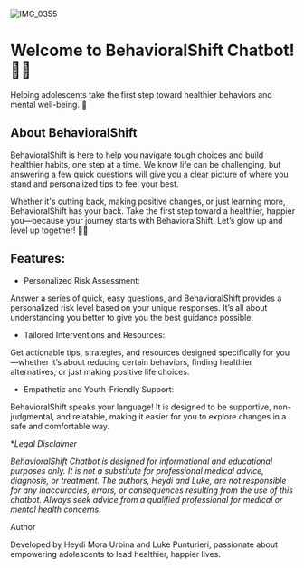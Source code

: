 ![IMG_0355]([https://github.com/user-attachments/assets/dbd0a9c3-cb4f-42bc-b5e8-819fe0eae603](https://github-production-user-asset-6210df.s3.amazonaws.com/114032998/396755709-83ce26c6-7b9e-4f0e-a1f5-fb94cb8f768c.gif?X-Amz-Algorithm=AWS4-HMAC-SHA256&X-Amz-Credential=AKIAVCODYLSA53PQK4ZA%2F20241218%2Fus-east-1%2Fs3%2Faws4_request&X-Amz-Date=20241218T041019Z&X-Amz-Expires=300&X-Amz-Signature=a00269ba684f014181d4b8bcdd8ff16d076d0ed7088f55b1ddc6f482a256c0e9&X-Amz-SignedHeaders=host))

# Welcome to BehavioralShift Chatbot! 🚀🤖

Helping adolescents take the first step toward healthier behaviors and mental well-being. 🌟

## About BehavioralShift

BehavioralShift is here to help you navigate tough choices and build healthier habits, one step at a time. We know life can be challenging, but answering a few quick questions will give you a clear picture of where you stand and personalized tips to feel your best.

Whether it's cutting back, making positive changes, or just learning more, BehavioralShift has your back. Take the first step toward a healthier, happier you—because your journey starts with BehavioralShift. Let’s glow up and level up together! 💬✨

## Features:

- Personalized Risk Assessment:
  
Answer a series of quick, easy questions, and BehavioralShift provides a personalized risk level based on your unique responses. It’s all about understanding you better to give you the best guidance possible.

- Tailored Interventions and Resources:

Get actionable tips, strategies, and resources designed specifically for you—whether it’s about reducing certain behaviors, finding healthier alternatives, or just making positive life choices.

- Empathetic and Youth-Friendly Support:

BehavioralShift speaks your language! It is designed to be supportive, non-judgmental, and relatable, making it easier for you to explore changes in a safe and comfortable way.











**Legal Disclaimer*

*BehavioralShift Chatbot is designed for informational and educational purposes only. It is not a substitute for professional medical advice, diagnosis, or treatment. The authors, Heydi and Luke, are not responsible for any inaccuracies, errors, or consequences resulting from the use of this chatbot. Always seek advice from a qualified professional for medical or mental health concerns.*



Author

Developed by Heydi Mora Urbina and Luke Punturieri, passionate about empowering adolescents to lead healthier, happier lives.
